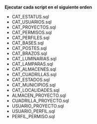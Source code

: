 **Ejecutar cada script en el siguiente orden**

- CAT_ESTATUS.sql
- CAT_USUARIOS.sql
- CAT_PROYECTOS.sql
- CAT_PERMISOS.sql
- CAT_PERFILES.sql
- CAT_BASES.sql
- CAT_POSTES.sql
- CAT_BRAZOS.sql
- CAT_LUMINARIAS.sql
- CAT_LAMPARAS.sql
- CAT_ALMACENES.sql
- CAT_CUADRILLAS.sql
- CAT_ESTADOS.sql
- CAT_MUNICIPIOS.sql
- CAT_LOCALIDADES.sql
- ALMACEN_PROYECTO.sql
- CUADRILLA_PROYECTO.sql
- USUARIO_PROYECTO.sql
- USUARIO_PERFIL.sql
- PERFIL_PERMISO.sql